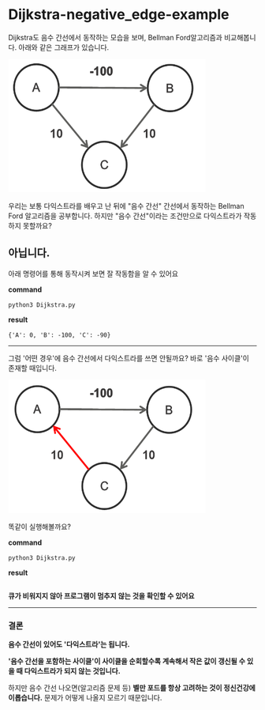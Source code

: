# Dijkstra-negative_edge-example
Dijkstra도 음수 간선에서 동작하는 모습을 보며, Bellman Ford알고리즘과 비교해봅니다. 아래와 같은 그래프가 있습니다.

<img src="./Dijkstra-negative_edge-no_cycle.PNG"  width="400" height="270">




우리는 보통 다익스트라를 배우고 난 뒤에 
"음수 간선" 간선에서 동작하는 Bellman Ford 알고리즘을 공부합니다. 하지만 "음수 간선"이라는 조건만으로 다익스트라가 작동하지 못할까요? 
## 아닙니다.

아래 명령어를 통해 동작시켜 보면 잘 작동함을 알 수 있어요

__command__
```
python3 Dijkstra.py
```

__result__

```
{'A': 0, 'B': -100, 'C': -90}
```

---------------------------------------

그럼 '어떤 경우'에 음수 간선에서 다익스트라를 쓰면 안될까요? 바로 '음수 사이클'이 존재할 때입니다.

<img src="./Dijkstra-negative_edge-cycle.png"  width="400" height="270">

똑같이 실행해볼까요? 


__command__
```
python3 Dijkstra.py
```

__result__

```

```
__큐가 비워지지 않아 프로그램이 멈추지 않는 것을 확인할 수 있어요__

---------------------------------------

### 결론
__음수 간선이 있어도 '다익스트라'는 됩니다.__ 

__'음수 간선을 포함하는 사이클'이 사이클을 순회할수록 계속해서 작은 값이 갱신될 수 있을 때
다익스트라가 되지 않는 것입니다.__

하지만 음수 간선 나오면(알고리즘 문제 등) __벨만 포드를 항상 고려하는 것이 정신건강에 이롭습니다.__ 문제가 어떻게 나올지 모르기 때문입니다.

